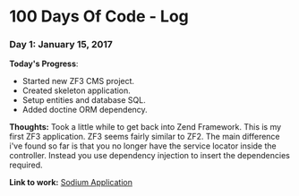 # 100 Days Of Code - Log

### Day 1: January 15, 2017

**Today's Progress**:
* Started new ZF3 CMS project.
* Created skeleton application.
* Setup entities and database SQL.
* Added doctine ORM dependency.

**Thoughts:** Took a little while to get back into Zend Framework. This is my first ZF3 application. ZF3 seems fairly similar to ZF2. The
main difference i've found so far is that you no longer have the service locator inside the controller. Instead you use dependency injection
to insert the dependencies required.

**Link to work:** [Sodium Application](http://github.com/srayner/sodium)
